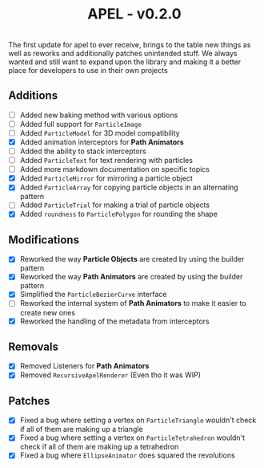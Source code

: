 <h1 style="text-align: center;"> APEL - v0.2.0</h1><br>
The first update for apel to ever receive, brings to the table new things as well as reworks and additionally patches
unintended stuff. We always wanted and still want to expand upon the library and making it a better place for developers
to use in their own projects

## Additions
- [ ] Added new baking method with various options
- [ ] Added full support for ``ParticleImage``
- [ ] Added ``ParticleModel`` for 3D model compatibility
- [x] Added animation interceptors for **Path Animators**
- [ ] Added the ability to stack interceptors
- [ ] Added ``ParticleText`` for text rendering with particles
- [ ] Added more markdown documentation on specific topics
- [x] Added ``ParticleMirror`` for mirroring a particle object
- [x] Added ``ParticleArray`` for copying particle objects in an alternating pattern
- [ ] Added ``ParticleTrial`` for making a trial of particle objects
- [x] Added ``roundness`` to ``ParticlePolygon`` for rounding the shape

## Modifications
- [x] Reworked the way **Particle Objects** are created by using the builder pattern
- [x] Reworked the way **Path Animators** are created by using the builder pattern
- [x] Simplified the ``ParticleBezierCurve`` interface
- [ ] Reworked the internal system of **Path Animators** to make it easier to create new ones
- [x] Reworked the handling of the metadata from interceptors

## Removals
- [x] Removed Listeners for **Path Animators**
- [x] Removed `RecursiveApelRenderer` (Even tho it was WIP)

## Patches
- [x] Fixed a bug where setting a vertex on ``ParticleTriangle`` wouldn't check if all of them are making up a triangle
- [x] Fixed a bug where setting a vertex on ``ParticleTetrahedron`` wouldn't check if all of them are making up a tetrahedron
- [x] Fixed a bug where ``EllipseAnimator`` does squared the revolutions